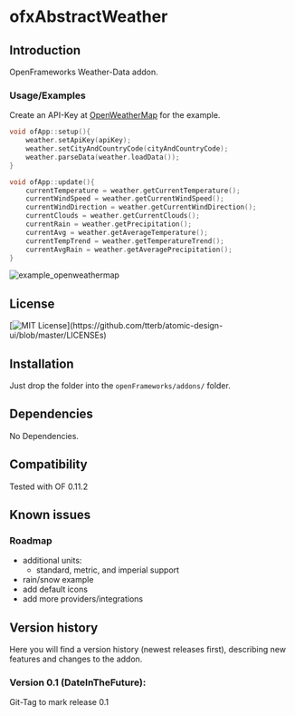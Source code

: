 # ofxAbstractWeather


Introduction
------------
OpenFrameworks Weather-Data addon.

### Usage/Examples

Create an API-Key at [OpenWeatherMap](https://openweathermap.org/) for the example.

```c++
void ofApp::setup(){
    weather.setApiKey(apiKey);
    weather.setCityAndCountryCode(cityAndCountryCode);
    weather.parseData(weather.loadData());
}

void ofApp::update(){
    currentTemperature = weather.getCurrentTemperature();
    currentWindSpeed = weather.getCurrentWindSpeed();
    currentWindDirection = weather.getCurrentWindDirection();
    currentClouds = weather.getCurrentClouds();
    currentRain = weather.getPrecipitation();
    currentAvg = weather.getAverageTemperature();
    currentTempTrend = weather.getTemperatureTrend();
    currentAvgRain = weather.getAveragePrecipitation();
}

```
![example_openweathermap](https://user-images.githubusercontent.com/445226/145677289-788d8c2d-52fd-4b23-bed3-b1c73b7518d9.png)


License
-------
[![MIT License](https://img.shields.io/apm/l/atomic-design-ui.svg?)](https://github.com/tterb/atomic-design-ui/blob/master/LICENSEs)


Installation
------------
Just drop the folder into the `openFrameworks/addons/` folder.  


Dependencies
------------
No Dependencies.

Compatibility
------------
Tested with OF 0.11.2

Known issues
------------
### Roadmap
- additional units: 
   - standard, metric, and imperial support
- rain/snow example
- add default icons
- add more providers/integrations

Version history
------------
Here you will find a version history (newest releases first), describing new features and changes to the addon. 

### Version 0.1 (DateInTheFuture):
Git-Tag to mark release 0.1 









